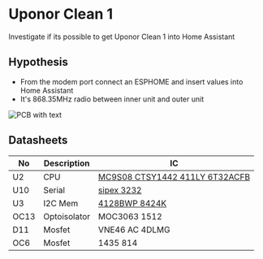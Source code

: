 <!--
SPDX-License-Identifier: MIT
-->
<!--
[![REUSE status](https://api.reuse.software/badge/git.fsfe.org/reuse/api)](https://api.reuse.software/info/git.fsfe.org/reuse/api)
-->

# Uponor Clean 1
Investigate if its possible to get Uponor Clean 1 into Home Assistant

## Hypothesis
* From the modem port connect an ESPHOME and insert values into Home Assistant
* It's 868.35MHz radio between inner unit and outer unit 

![PCB with text](uclean1.png)

## Datasheets 
| No       | Description | IC           |
| ---      | ---         |---           |
| U2       | CPU         | [MC9S08 CTSY1442 411LY 6T32ACFB ](https://www.nxp.com/products/processors-and-microcontrollers/additional-mpu-mcus-architectures/8-bit-s08-mcus/8-bit-general-purpose-gtmcus:S08GT)  |
| U10      | Serial      | [sipex 3232](https://www.silicon-ark.co.uk/datasheets/sp3222_3232e-datasheet-sipex.pdf)   |
| U3       | I2C Mem     | [4128BWP 8424K](https://www.st.com/en/memories/m24128-bw.html) |
| OC13     | Optoisolator| MOC3063 1512 |
| D11      | Mosfet      | VNE46 AC 4DLMG |
| OC6      | Mosfet      | 1435 814 |

